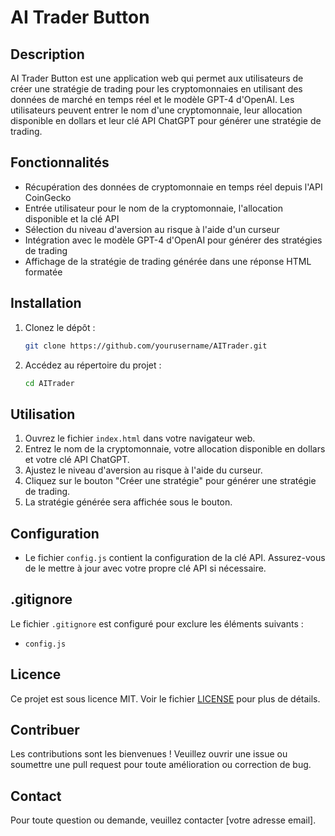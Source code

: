 # AI Trader Button

## Description
AI Trader Button est une application web qui permet aux utilisateurs de créer une stratégie de trading pour les cryptomonnaies en utilisant des données de marché en temps réel et le modèle GPT-4 d'OpenAI. Les utilisateurs peuvent entrer le nom d'une cryptomonnaie, leur allocation disponible en dollars et leur clé API ChatGPT pour générer une stratégie de trading.

## Fonctionnalités
- Récupération des données de cryptomonnaie en temps réel depuis l'API CoinGecko
- Entrée utilisateur pour le nom de la cryptomonnaie, l'allocation disponible et la clé API
- Sélection du niveau d'aversion au risque à l'aide d'un curseur
- Intégration avec le modèle GPT-4 d'OpenAI pour générer des stratégies de trading
- Affichage de la stratégie de trading générée dans une réponse HTML formatée

## Installation
1. Clonez le dépôt :
    ```bash
    git clone https://github.com/yourusername/AITrader.git
    ```
2. Accédez au répertoire du projet :
    ```bash
    cd AITrader
    ```

## Utilisation
1. Ouvrez le fichier `index.html` dans votre navigateur web.
2. Entrez le nom de la cryptomonnaie, votre allocation disponible en dollars et votre clé API ChatGPT.
3. Ajustez le niveau d'aversion au risque à l'aide du curseur.
4. Cliquez sur le bouton "Créer une stratégie" pour générer une stratégie de trading.
5. La stratégie générée sera affichée sous le bouton.

## Configuration
- Le fichier `config.js` contient la configuration de la clé API. Assurez-vous de le mettre à jour avec votre propre clé API si nécessaire.

## .gitignore
Le fichier `.gitignore` est configuré pour exclure les éléments suivants :
- `config.js`

## Licence
Ce projet est sous licence MIT. Voir le fichier [LICENSE](LICENSE) pour plus de détails.

## Contribuer
Les contributions sont les bienvenues ! Veuillez ouvrir une issue ou soumettre une pull request pour toute amélioration ou correction de bug.

## Contact
Pour toute question ou demande, veuillez contacter [votre adresse email].
